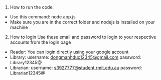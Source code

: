 1. How to run the code:
- Use this command: node app.js
- Make sure you are in the correct folder and nodejs is installed on your machine

2. How to login
Use these email and password to login to your respective accounts from the login page
- Reader: You can login directly using your google account
- Library:
  username: dongmanhduc12345@gmail.com
  password: Library12345@
- Librarian:
  username: s3927777@student.rmit.edu.au
  password: Librarian12345@
